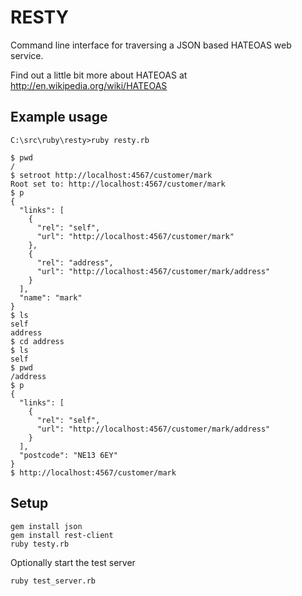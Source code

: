 RESTY
=====

Command line interface for traversing a JSON based HATEOAS web service.

Find out a little bit more about HATEOAS at http://en.wikipedia.org/wiki/HATEOAS


Example usage
-------------

	C:\src\ruby\resty>ruby resty.rb

	$ pwd
	/
	$ setroot http://localhost:4567/customer/mark
	Root set to: http://localhost:4567/customer/mark
	$ p
	{
	  "links": [
	    {
	      "rel": "self",
	      "url": "http://localhost:4567/customer/mark"
	    },
	    {
	      "rel": "address",
	      "url": "http://localhost:4567/customer/mark/address"
	    }
	  ],
	  "name": "mark"
	}
	$ ls
	self
	address
	$ cd address
	$ ls
	self
	$ pwd
	/address
	$ p
	{
	  "links": [
	    {
	      "rel": "self",
	      "url": "http://localhost:4567/customer/mark/address"
	    }
	  ],
	  "postcode": "NE13 6EY"
	}
	$ http://localhost:4567/customer/mark



Setup
-----

	gem install json
	gem install rest-client
	ruby testy.rb

Optionally start the test server

	ruby test_server.rb



